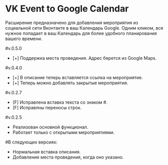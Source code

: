 VK Event to Google Calendar
========================

Расширение предназначено для добавления мероприятия из социальной сети Вконтакте в ваш Календарь Google.
Одним кликом, вся нужное попадает в ваш Календарь для более удобного планирования вашего времени.

#v.0.5.0
* [+] Поддержка места проведения. Адрес берется из Google Maps.

#v.0.4.0
* [+] В описание теперь вставляется ссылка на мероприятие.
* [+] Теперь можно добавлять закрытые мероприятия.

#v.0.2.7
* [F] Исправлена вставка текста со знаком #.
* [F] Исправлны переносы строк.

#v.0.2.5
* Реализован основной функционал.
* Работает только с открытыми мероприятиями.

#В следующих версиях:
* Нормальная вставка описания.
* Добавление места проведения, когда оно указано.

